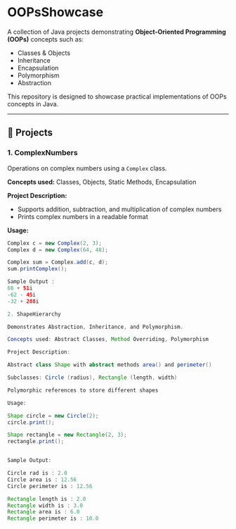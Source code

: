 # OOPsShowcase

A collection of Java projects demonstrating **Object-Oriented Programming (OOPs)** concepts such as:

- Classes & Objects  
- Inheritance  
- Encapsulation  
- Polymorphism  
- Abstraction  

This repository is designed to showcase practical implementations of OOPs concepts in Java.

---

## 📌 Projects

### 1. ComplexNumbers
Operations on complex numbers using a `Complex` class.

**Concepts used:** Classes, Objects, Static Methods, Encapsulation  

**Project Description:**  
- Supports addition, subtraction, and multiplication of complex numbers  
- Prints complex numbers in a readable format  

**Usage:**
```java
Complex c = new Complex(2, 3);
Complex d = new Complex(64, 48);

Complex sum = Complex.add(c, d);
sum.printComplex();

Sample Output :
66 + 51i
-62 - 45i
-32 + 288i

2. ShapeHierarchy

Demonstrates Abstraction, Inheritance, and Polymorphism.

Concepts used: Abstract Classes, Method Overriding, Polymorphism

Project Description:

Abstract class Shape with abstract methods area() and perimeter()

Subclasses: Circle (radius), Rectangle (length, width)

Polymorphic references to store different shapes

Usage:

Shape circle = new Circle(2);
circle.print();

Shape rectangle = new Rectangle(2, 3);
rectangle.print();


Sample Output:

Circle rad is : 2.0
Circle area is : 12.56
Circle perimeter is : 12.56

Rectangle length is : 2.0
Rectangle width is : 3.0
Rectangle area is : 6.0
Rectangle perimeter is : 10.0
